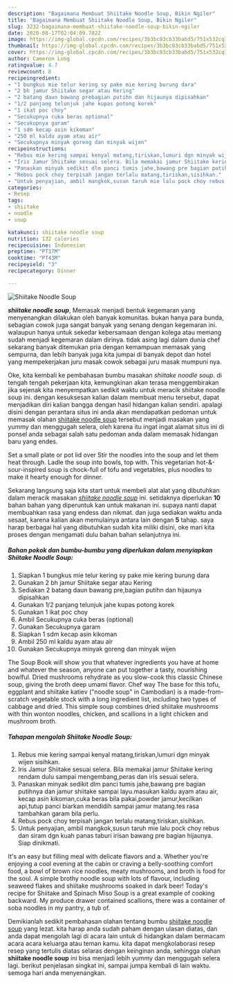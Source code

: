 ```yaml
---
description: "Bagaimana Membuat Shiitake Noodle Soup, Bikin Ngiler"
title: "Bagaimana Membuat Shiitake Noodle Soup, Bikin Ngiler"
slug: 3232-bagaimana-membuat-shiitake-noodle-soup-bikin-ngiler
date: 2020-08-17T02:04:09.702Z
image: https://img-global.cpcdn.com/recipes/3b3bc83cb33babd5/751x532cq70/shiitake-noodle-soup-foto-resep-utama.jpg
thumbnail: https://img-global.cpcdn.com/recipes/3b3bc83cb33babd5/751x532cq70/shiitake-noodle-soup-foto-resep-utama.jpg
cover: https://img-global.cpcdn.com/recipes/3b3bc83cb33babd5/751x532cq70/shiitake-noodle-soup-foto-resep-utama.jpg
author: Cameron Long
ratingvalue: 4.7
reviewcount: 8
recipeingredient:
- "1 bungkus mie telur kering sy pake mie kering burung dara"
- "2 bh jamur Shiitake segar atau Kering"
- "2 batang daun bawang prebagian putihn dan hijaunya dipisahkan"
- "1/2 panjang telunjuk jahe kupas potong korek"
- "1 ikat poc choy"
- "Secukupnya cuka beras optional"
- "Secukupnya garam"
- "1 sdm kecap asin kikoman"
- "250 ml kaldu ayam atau air"
- "Secukupnya minyak goreng dan minyak wijen"
recipeinstructions:
- "Rebus mie kering sampai kenyal matang,tiriskan,lumuri dgn minyak wijen sisihkan."
- "Iris Jamur Shiitake sesuai selera. Bila memakai jamur Shiitake kering rendam dulu sampai mengembang,peras dan iris sesuai selera."
- "Panaskan minyak sedikit dlm panci tumis jahe,bawang pre bagian putihnya dan jamur shiitake sampai layu.masukan kaldu ayam atau air, kecap asin kikoman,cuka beras bila pakai,powder jamur,kecilkan api,tutup panci biarkan mendidih sampai jamur matang.tes rasa tambahkan garam bila perlu."
- "Rebus pock choy terpisah jangan terlalu matang,tiriskan,sisihkan."
- "Untuk penyajian, ambil mangkok,susun taruh mie lalu pock choy rebus dan siram dgn kuah panas taburi irisan bawang pre bagian hijaunya. Siap dinikmati."
categories:
- Resep
tags:
- shiitake
- noodle
- soup

katakunci: shiitake noodle soup 
nutrition: 132 calories
recipecuisine: Indonesian
preptime: "PT37M"
cooktime: "PT43M"
recipeyield: "3"
recipecategory: Dinner

---
```



![Shiitake Noodle Soup](https://img-global.cpcdn.com/recipes/3b3bc83cb33babd5/751x532cq70/shiitake-noodle-soup-foto-resep-utama.jpg)

<b><i>shiitake noodle soup</i></b>, Memasak menjadi bentuk kegemaran yang menyenangkan dilakukan oleh banyak komunitas. bukan hanya para bunda, sebagian cowok juga sangat banyak yang senang dengan kegemaran ini. walaupun hanya untuk sekedar kebersamaan dengan kolega atau memang sudah menjadi kegemaran dalam dirinya. tidak asing lagi dalam dunia chef sekarang banyak ditemukan pria dengan kemampuan memasak yang sempurna, dan lebih banyak juga kita jumpai di banyak depot dan hotel yang mempekerjakan juru masak cowok sebagai juru masak mumpuni nya.

Oke, kita kembali ke pembahasan bumbu masakan <i>shiitake noodle soup</i>. di tengah tengah pekerjaan kita, kemungkinan akan terasa menggembirakan jika sejenak kita menyempatkan sedikit waktu untuk meracik shiitake noodle soup ini. dengan kesuksesan kalian dalam membuat menu tersebut, dapat menjadikan diri kalian bangga dengan hasil hidangan kalian sendiri. apalagi disini dengan perantara situs ini anda akan mendapatkan pedoman untuk memasak olahan <u>shiitake noodle soup</u> tersebut menjadi masakan yang yummy dan menggugah selera, oleh karena itu ingat ingat alamat situs ini di ponsel anda sebagai salah satu pedoman anda dalam memasak hidangan baru yang endes.

Set a small plate or pot lid over Stir the noodles into the soup and let them heat through. Ladle the soup into bowls, top with. This vegetarian hot-&amp;-sour-inspired soup is chock-full of tofu and vegetables, plus noodles to make it hearty enough for dinner.


Sekarang langsung saja kita start untuk membeli alat alat yang dibutuhkan dalam meracik masakan <u><i>shiitake noodle soup</i></u> ini. setidaknya diperlukan <b>10</b> bahan bahan yang diperuntuk kan untuk makanan ini. supaya nanti dapat membuahkan rasa yang endess dan nikmat. dan juga sediakan waktu anda sesaat, karena kalian akan memulainya antara lain dengan <b>5</b> tahap. saya harap berbagai hal yang dibutuhkan sudah kita miliki disini, oke mari kita proses dengan mengamati dulu bahan bahan selanjutnya ini.

<!--inarticleads1-->

##### Bahan pokok dan bumbu-bumbu yang diperlukan dalam menyiapkan Shiitake Noodle Soup:

1. Siapkan 1 bungkus mie telur kering sy pake mie kering burung dara
1. Gunakan 2 bh jamur Shiitake segar atau Kering
1. Sediakan 2 batang daun bawang pre,bagian putihn dan hijaunya dipisahkan
1. Gunakan 1/2 panjang telunjuk jahe kupas potong korek
1. Gunakan 1 ikat poc choy
1. Ambil Secukupnya cuka beras (optional)
1. Gunakan Secukupnya garam
1. Siapkan 1 sdm kecap asin kikoman
1. Ambil 250 ml kaldu ayam atau air
1. Gunakan Secukupnya minyak goreng dan minyak wijen


The Soup Book will show you that whatever ingredients you have at home and whatever the season, anyone can put together a tasty, nourishing bowlful. Dried mushrooms rehydrate as you slow-cook this classic Chinese soup, giving the broth deep umami flavor. Chef way The base for this tofu, eggplant and shiitake katiev (&#34;noodle soup&#34; in Cambodian) is a made-from-scratch vegetable stock with a long ingredient list, including two types of cabbage and dried. This simple soup combines dried shiitake mushrooms with thin wonton noodles, chicken, and scallions in a light chicken and mushroom broth. 

<!--inarticleads2-->

##### Tahapan mengolah Shiitake Noodle Soup:

1. Rebus mie kering sampai kenyal matang,tiriskan,lumuri dgn minyak wijen sisihkan.
1. Iris Jamur Shiitake sesuai selera. Bila memakai jamur Shiitake kering rendam dulu sampai mengembang,peras dan iris sesuai selera.
1. Panaskan minyak sedikit dlm panci tumis jahe,bawang pre bagian putihnya dan jamur shiitake sampai layu.masukan kaldu ayam atau air, kecap asin kikoman,cuka beras bila pakai,powder jamur,kecilkan api,tutup panci biarkan mendidih sampai jamur matang.tes rasa tambahkan garam bila perlu.
1. Rebus pock choy terpisah jangan terlalu matang,tiriskan,sisihkan.
1. Untuk penyajian, ambil mangkok,susun taruh mie lalu pock choy rebus dan siram dgn kuah panas taburi irisan bawang pre bagian hijaunya. Siap dinikmati.


It&#39;s an easy but filling meal with delicate flavors and a. Whether you&#39;re enjoying a cool evening at the cabin or craving a belly-soothing comfort food, a bowl of brown rice noodles, meaty mushrooms, and broth is food for the soul. A simple brothy noodle soup with lots of flavour, including seaweed flakes and shiitake mushrooms soaked in dark beer! Today&#39;s recipe for Shiitake and Spinach Miso Soup is a great example of cooking backward. My produce drawer contained scallions, there was a container of soba noodles in my pantry, a tub of. 

Demikianlah sedikit pembahasan olahan tentang bumbu <u>shiitake noodle soup</u> yang lezat. kita harap anda sudah paham dengan ulasan diatas, dan anda dapat mengolah lagi di acara lain untuk di hidangkan dalam bermacam acara acara keluarga atau teman kamu. kita dapat mengkolaborasi resep resep yang tertulis diatas selaras dengan keinginan anda, sehingga olahan <b>shiitake noodle soup</b> ini bisa menjadi lebih yummy dan menggugah selera lagi. berikut penjelasan singkat ini, sampai jumpa kembali di lain waktu. semoga hari anda menyenangkan.
